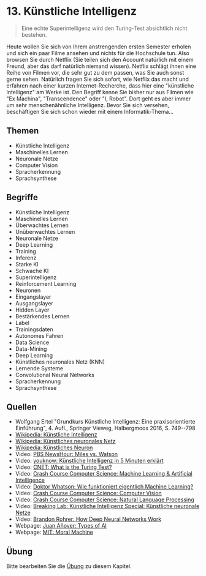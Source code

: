 # 13. Künstliche Intelligenz

> Eine echte Superintelligenz wird den Turing-Test absichtlich nicht bestehen.

Heute wollen Sie sich von Ihrem anstrengenden ersten Semester erholen und sich ein paar Filme ansehen und nichts für die Hochschule tun. Also browsen Sie durch Netflix (Sie teilen sich den Account natürlich mit einem Freund, aber das darf natürlich niemand wissen). Netflix schlägt ihnen eine Reihe von Filmen vor, die sehr gut zu dem passen, was Sie auch sonst gerne sehen. Natürlich fragen Sie sich sofort, wie Netflix das macht und erfahren nach einer kurzen Internet-Recherche, dass hier eine "künstliche Intelligenz" am Werke ist. Den Begriff kenne Sie bisher nur aus Filmen wie "Ex Machina", "Transcendence" oder "I, Robot". Dort geht es aber immer um sehr menschenähnliche Intelligenz. Bevor Sie sich versehen, beschäftigen Sie sich schon wieder mit einem Informatik-Thema...

## Themen

  - Künstliche Intelligenz
  - Maschinelles Lernen
  - Neuronale Netze
  - Computer Vision
  - Spracherkennung
  - Sprachsynthese

## Begriffe

  - Künstliche Intelligenz
  - Maschinelles Lernen
  - Überwachtes Lernen
  - Unüberwachtes Lernen
  - Neuronale Netze
  - Deep Learning
  - Training
  - Inferenz
  - Starke KI
  - Schwache KI
  - Superintelligenz
  - Reinforcement Learning
  - Neuronen
  - Eingangslayer
  - Ausgangslayer
  - Hidden Layer
  - Bestärkendes Lernen
  - Label
  - Trainingsdaten
  - Autonomes Fahren
  - Data Science
  - Data-Mining
  - Deep Learning
  - Künstliches neuronales Netz (KNN)
  - Lernende Systeme
  - Convolutional Neural Networks
  - Spracherkennung
  - Sprachsynthese


## Quellen

  * Wolfgang Ertel "Grundkurs Künstliche Intelligenz: Eine praxisorientierte Einführung", 4. Aufl., Springer Vieweg, Halbergmoos 2016, S. 749--798
  * [Wikipedia: Künstliche Intelligenz](https://de.wikipedia.org/wiki/K%C3%BCnstliche_Intelligenz)
  * [Wikipedia: Künstliches neuronales Netz](https://de.wikipedia.org/wiki/K%C3%BCnstliches_neuronales_Netz)
  * [Wikipedia: Künstliches Neuron](https://de.wikipedia.org/wiki/K%C3%BCnstliches_Neuron)
  * Video: [PBS NewsHour: Miles vs. Watson](https://youtu.be/YgYSv2KSyWg)
  * Video: [youknow: Künstliche Intelligenz in 5 Minuten erklärt](https://youtu.be/3RsmRMqX2IY)
  * Video: [CNET: What is the Turing Test?](https://youtu.be/sXx-PpEBR7k)
  * Video: [Crash Course Computer Science: Machine Learning & Artificial Intelligence](https://youtu.be/z-EtmaFJieY)
  * Video: [Doktor Whatson: Wie funktioniert eigentlich Machine Learning?](https://youtu.be/ya_6I9IVMzY)
  * Video: [Crash Course Computer Science: Computer Vision](https://youtu.be/-4E2-0sxVUM)
  * Video: [Crash Course Computer Science: Natural Language Processing](https://youtu.be/fOvTtapxa9c)
  * Video: [Breaking Lab: Künstliche Intelligenz Special: Künstliche neuronale Netze](https://youtu.be/o3RDCSJH2oo)
  * Video: [Brandon Rohrer: How Deep Neural Networks Work](https://youtu.be/ILsA4nyG7I0)
  * Webpage: [Juan Añover: Types of AI](https://futurism.com/images/types-of-ai-from-reactive-to-self-aware-infographic)
  * Webpage: [MIT: Moral Machine](http://moralmachine.mit.edu/hl/de)


## Übung

Bitte bearbeiten Sie die [Übung](exercise.md) zu diesem Kapitel.

